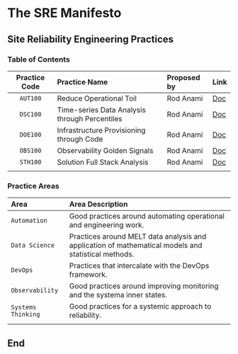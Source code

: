 # The SRE Manifesto

## Site Reliability Engineering Practices

### Table of Contents

| **Practice Code** | **Practice Name** | **Proposed by** | **Link** |
|:---------:|:--------------------------|:--------------------|:---------|
| `AUT100` | Reduce Operational Toil | Rod Anami | [Doc](../practices/aut100.md) |
| `DSC100` | Time-series Data Analysis through Percentiles | Rod Anami | [Doc](../practices/ds100.md) |
| `DOE100` | Infrastructure Provisioning through Code | Rod Anami | [Doc](../practices/doe100.md) |
| `OBS100` | Observability Golden Signals | Rod Anami | [Doc](../practices/obs100.md) |
| `STH100` | Solution Full Stack Analysis | Rod Anami | [Doc](../practices/st100.md) |
| | | | |

### Practice Areas

| **Area** | **Area Description** |
|:---------|:---------------------|
| `Automation` | Good practices around automating operational and engineering work. |
| `Data Science` | Practices around MELT data analysis and application of mathematical models and statistical methods. |
| `DevOps` | Practices that intercalate with the DevOps framework. |
| `Observability` | Good practices around improving monitoring and the systema inner states. |
| `Systems Thinking` | Good practices for a systemic approach to reliability. |
| | |

## End
